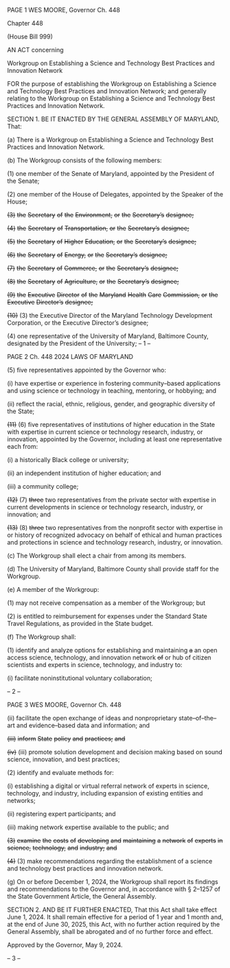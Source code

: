 PAGE 1
WES MOORE, Governor Ch. 448

Chapter 448

(House Bill 999)

AN ACT concerning

Workgroup on Establishing a Science and Technology Best Practices and
Innovation Network

FOR the purpose of establishing the Workgroup on Establishing a Science and Technology
Best Practices and Innovation Network; and generally relating to the Workgroup on
Establishing a Science and Technology Best Practices and Innovation Network.

SECTION 1. BE IT ENACTED BY THE GENERAL ASSEMBLY OF MARYLAND,
That:

(a) There is a Workgroup on Establishing a Science and Technology Best
Practices and Innovation Network.

(b) The Workgroup consists of the following members:

(1) one member of the Senate of Maryland, appointed by the President of
the Senate;

(2) one member of the House of Delegates, appointed by the Speaker of the
House;

~~(3)~~ ~~the~~ ~~Secretary~~ ~~of~~ ~~the~~ ~~Environment,~~ ~~or~~ ~~the~~ ~~Secretary’s~~ ~~designee;~~

~~(4)~~ ~~the~~ ~~Secretary~~ ~~of~~ ~~Transportation,~~ ~~or~~ ~~the~~ ~~Secretary’s~~ ~~designee;~~

~~(5)~~ ~~the~~ ~~Secretary~~ ~~of~~ ~~Higher~~ ~~Education,~~ ~~or~~ ~~the~~ ~~Secretary’s~~ ~~designee;~~

~~(6)~~ ~~the~~ ~~Secretary~~ ~~of~~ ~~Energy,~~ ~~or~~ ~~the~~ ~~Secretary’s~~ ~~designee;~~

~~(7)~~ ~~the~~ ~~Secretary~~ ~~of~~ ~~Commerce,~~ ~~or~~ ~~the~~ ~~Secretary’s~~ ~~designee;~~

~~(8)~~ ~~the~~ ~~Secretary~~ ~~of~~ ~~Agriculture,~~ ~~or~~ ~~the~~ ~~Secretary’s~~ ~~designee;~~

~~(9)~~ ~~the~~ ~~Executive~~ ~~Director~~ ~~of~~ ~~the~~ ~~Maryland~~ ~~Health~~ ~~Care~~ ~~Commission,~~ ~~or~~ ~~the~~
~~Executive~~ ~~Director’s~~ ~~designee;~~

~~(10)~~ (3) the Executive Director of the Maryland Technology Development
Corporation, or the Executive Director’s designee;

(4) one representative of the University of Maryland, Baltimore County,
designated by the President of the University;
– 1 –

PAGE 2
Ch. 448 2024 LAWS OF MARYLAND

(5) five representatives appointed by the Governor who:

(i) have expertise or experience in fostering community–based
applications and using science or technology in teaching, mentoring, or hobbying; and

(ii) reflect the racial, ethnic, religious, gender, and geographic
diversity of the State;

~~(11)~~ (6) five representatives of institutions of higher education in the
State with expertise in current science or technology research, industry, or innovation,
appointed by the Governor, including at least one representative each from:

(i) a historically Black college or university;

(ii) an independent institution of higher education; and

(iii) a community college;

~~(12)~~ (7) ~~three~~ two representatives from the private sector with expertise
in current developments in science or technology research, industry, or innovation; and

~~(13)~~ (8) ~~three~~ two representatives from the nonprofit sector with
expertise in or history of recognized advocacy on behalf of ethical and human practices and
protections in science and technology research, industry, or innovation.

(c) The Workgroup shall elect a chair from among its members.

(d) The University of Maryland, Baltimore County shall provide staff for the
Workgroup.

(e) A member of the Workgroup:

(1) may not receive compensation as a member of the Workgroup; but

(2) is entitled to reimbursement for expenses under the Standard State
Travel Regulations, as provided in the State budget.

(f) The Workgroup shall:

(1) identify and analyze options for establishing and maintaining ~~a~~ an open
access science, technology, and innovation network ~~of~~ or hub of citizen scientists and
experts in science, technology, and industry to:

(i) facilitate noninstitutional voluntary collaboration;

– 2 –

PAGE 3
WES MOORE, Governor Ch. 448

(ii) facilitate the open exchange of ideas and nonproprietary
state–of–the–art and evidence–based data and information; and

~~(iii)~~ ~~inform~~ ~~State~~ ~~policy~~ ~~and~~ ~~practices;~~ ~~and~~

~~(iv)~~ (iii) promote solution development and decision making based
on sound science, innovation, and best practices;

(2) identify and evaluate methods for:

(i) establishing a digital or virtual referral network of experts in
science, technology, and industry, including expansion of existing entities and networks;

(ii) registering expert participants; and

(iii) making network expertise available to the public; and

~~(3)~~ ~~examine~~ ~~the~~ ~~costs~~ ~~of~~ ~~developing~~ ~~and~~ ~~maintaining~~ ~~a~~ ~~network~~ ~~of~~ ~~experts~~
~~in~~ ~~science,~~ ~~technology,~~ ~~and~~ ~~industry;~~ ~~and~~

~~(4)~~ (3) make recommendations regarding the establishment of a science and
technology best practices and innovation network.

(g) On or before December 1, 2024, the Workgroup shall report its findings and
recommendations to the Governor and, in accordance with § 2–1257 of the State
Government Article, the General Assembly.

SECTION 2. AND BE IT FURTHER ENACTED, That this Act shall take effect June
1, 2024. It shall remain effective for a period of 1 year and 1 month and, at the end of June
30, 2025, this Act, with no further action required by the General Assembly, shall be
abrogated and of no further force and effect.

Approved by the Governor, May 9, 2024.

– 3 –